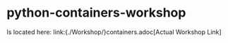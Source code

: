 # python-containers-workshop

Is located here: link:{./Workshop/}containers.adoc[Actual Workshop Link]